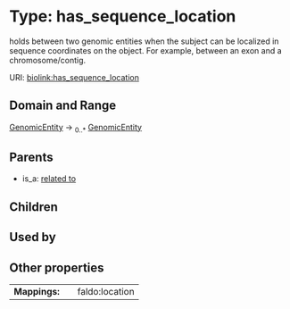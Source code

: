 
# Type: has_sequence_location


holds between two genomic entities when the subject can be localized in sequence coordinates on the object. For example, between an exon and a chromosome/contig.

URI: [biolink:has_sequence_location](https://w3id.org/biolink/vocab/has_sequence_location)


## Domain and Range

[GenomicEntity](GenomicEntity.md) ->  <sub>0..*</sub> [GenomicEntity](GenomicEntity.md)

## Parents

 *  is_a: [related to](related_to.md)

## Children


## Used by


## Other properties

|  |  |  |
| --- | --- | --- |
| **Mappings:** | | faldo:location |

